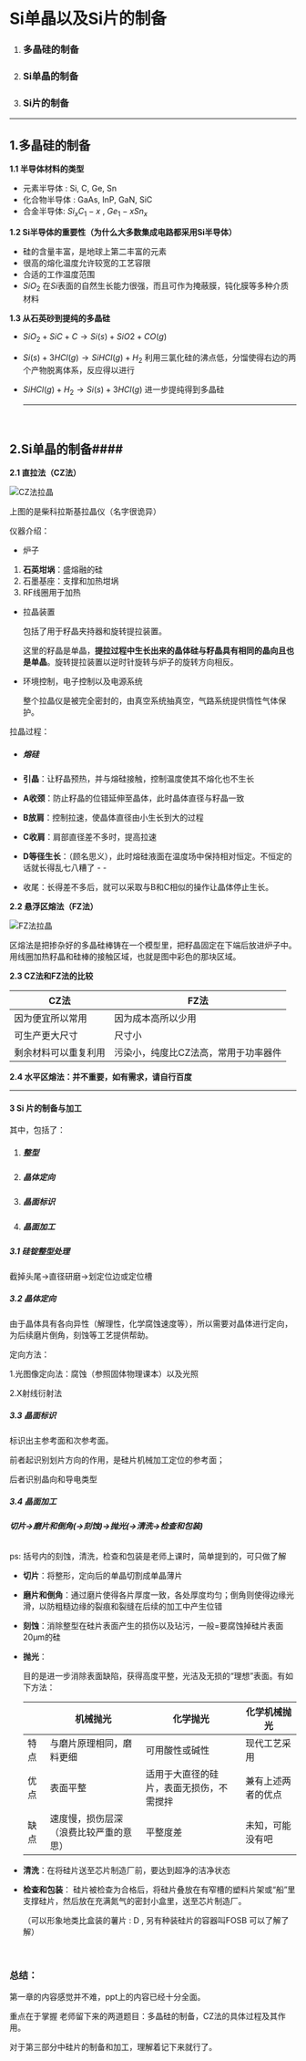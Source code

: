 # Si单晶以及Si片的制备

1. ### 多晶硅的制备

2. ### Si单晶的制备

3. ### Si片的制备


------



##    1.多晶硅的制备

**1.1 半导体材料的类型**

- 元素半导体 : Si, C, Ge, Sn 
- 化合物半导体 :  GaAs, InP, GaN, SiC
- 合金半导体:   $Si_xC_1-x$ ,  $Ge_1-x Sn_x$ 

**1.2 Si半导体的重要性（为什么大多数集成电路都采用Si半导体）**

- 硅的含量丰富，是地球上第二丰富的元素
- 很高的熔化温度允许较宽的工艺容限
- 合适的工作温度范围
- $SiO_2$ 在$Si$表面的自然生长能力很强，而且可作为掩蔽膜，钝化膜等多种介质材料

**1.3 从石英砂到提纯的多晶硅**

- $SiO_2+SiC+C→ Si(s)+SiO2+CO(g)$  

- $Si(s)+3HCl(g)→ SiHCl(g)+H_2$  利用三氯化硅的沸点低，分馏使得右边的两个产物脱离体系，反应得以进行

- $SiHCl(g)+H_2→Si(s)+3HCl(g)$ 进一步提纯得到多晶硅

  ------

  ​


## 2.Si单晶的制备####

**2.1  直拉法（CZ法）**

![CZ法拉晶](D:\Documents\GitHub\mecn\集成电路制造技术\pics\CZ法拉晶.png)

上图的是柴科拉斯基拉晶仪（名字很诡异）

仪器介绍：

- 炉子

1. **石英坩埚**：盛熔融的硅
2. 石墨基座：支撑和加热坩埚
3. RF线圈用于加热

- 拉晶装置

  包括了用于籽晶夹持器和旋转提拉装置。

  这里的籽晶是单晶，**提拉过程中生长出来的晶体硅与籽晶具有相同的晶向且也是单晶**。旋转提拉装置以逆时针旋转与炉子的旋转方向相反。

- 环境控制，电子控制以及电源系统

  整个拉晶仪是被完全密封的，由真空系统抽真空，气路系统提供惰性气体保护。

拉晶过程：

- ##### 熔硅

- **引晶**：让籽晶预热，并与熔硅接触，控制温度使其不熔化也不生长

- **A收颈**：防止籽晶的位错延伸至晶体，此时晶体直径与籽晶一致

- **B放肩**：控制拉速，使晶体直径由小生长到大的过程

- **C收肩**：肩部直径差不多时，提高拉速

- **D等径生长**：（顾名思义），此时熔硅液面在温度场中保持相对恒定。不恒定的话就长得乱七八糟了 - -

- 收尾：长得差不多后，就可以采取与B和C相似的操作让晶体停止生长。

**2.2  悬浮区熔法（FZ法）**

![FZ法拉晶](D:\Documents\GitHub\mecn\集成电路制造技术\pics\FZ法拉晶.png)

区熔法是把掺杂好的多晶硅棒铸在一个模型里，把籽晶固定在下端后放进炉子中。用线圈加热籽晶和硅棒的接触区域，也就是图中彩色的那块区域。

**2.3  CZ法和FZ法的比较**

| CZ法        | FZ法                 |
| ---------- | ------------------- |
| 因为便宜所以常用   | 因为成本高所以少用           |
| 可生产更大尺寸    | 尺寸小                 |
| 剩余材料可以重复利用 | 污染小，纯度比CZ法高，常用于功率器件 |

**2.4  水平区熔法：并不重要，如有需求，请自行百度**

------



#### 3 Si 片的制备与加工

其中，包括了：

1. ##### 整型

2. ##### 晶体定向  

3. ##### 晶面标识 

4. ##### 晶面加工



##### 3.1 硅锭整型处理

截掉头尾→直径研磨→划定位边或定位槽

##### 3.2 晶体定向

由于晶体具有各向异性（解理性，化学腐蚀速度等），所以需要对晶体进行定向，为后续磨片倒角，刻蚀等工艺提供帮助。

定向方法：

1.光图像定向法：腐蚀（参照固体物理课本）以及光照

2.X射线衍射法

##### 3.3 晶面标识

标识出主参考面和次参考面。

前者起识别划片方向的作用，是硅片机械加工定位的参考面；

后者识别晶向和导电类型

##### 3.4 晶面加工

###### **切片→磨片和倒角(→刻蚀)→抛光(→清洗→检查和包装)** 

ps: 括号内的刻蚀，清洗，检查和包装是老师上课时，简单提到的，可只做了解

- **切片**：将整形，定向后的单晶切割成单晶薄片

- **磨片和倒角**：通过磨片使得各片厚度一致，各处厚度均匀；倒角则使得边缘光滑，以防粗糙边缘的裂痕和裂缝在后续的加工中产生位错

- **刻蚀**：消除整型在硅片表面产生的损伤以及玷污，一般=要腐蚀掉硅片表面20μm的硅

- **抛光**：

  目的是进一步消除表面缺陷，获得高度平整，光洁及无损的“理想”表面。有如下方法：

  |      | 机械抛光                | 化学抛光                 | 化学机械抛光    |
  | ---- | ------------------- | -------------------- | --------- |
  | 特点   | 与磨片原理相同，磨料更细        | 可用酸性或碱性              | 现代工艺采用    |
  | 优点   | 表面平整                | 适用于大直径的硅片，表面无损伤，不需搅拌 | 兼有上述两者的优点 |
  | 缺点   | 速度慢，损伤层深（浪费比较严重的意思） | 平整度差                 | 未知，可能没有吧  |

- **清洗**：在将硅片送至芯片制造厂前，要达到超净的洁净状态

- **检查和包装**： 硅片被检查为合格后，将硅片叠放在有窄槽的塑料片架或“船”里支撑硅片，然后放在充满氮气的密封小盒里，送至芯片制造厂。

  （可以形象地类比盒装的薯片 : D  , 另有种装硅片的容器叫FOSB 可以了解了解）

  ​



### 总结：

 第一章的内容感觉并不难，ppt上的内容已经十分全面。

重点在于掌握 老师留下来的两道题目：多晶硅的制备，CZ法的具体过程及其作用。

对于第三部分中硅片的制备和加工，理解着记下来就行了。






​      



